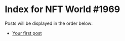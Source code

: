 # Index for NFT World #1969
Posts will be displayed in the order below:

- [Your first post](./001-first.md)

